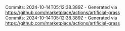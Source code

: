 Commits: 2024-10-14T05:12:38.389Z - Generated via https://github.com/marketplace/actions/artificial-grass
<br>
Commits: 2024-10-14T05:12:38.389Z - Generated via https://github.com/marketplace/actions/artificial-grass
<br>
